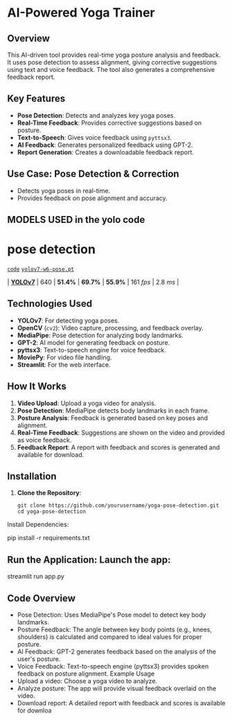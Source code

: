 # AI-Powered Yoga Trainer

## Overview
This AI-driven tool provides real-time yoga posture analysis and feedback. It uses pose detection to assess alignment, giving corrective suggestions using text and voice feedback. The tool also generates a comprehensive feedback report.

## Key Features
- **Pose Detection**: Detects and analyzes key yoga poses.
- **Real-Time Feedback**: Provides corrective suggestions based on posture.
- **Text-to-Speech**: Gives voice feedback using `pyttsx3`.
- **AI Feedback**: Generates personalized feedback using GPT-2.
- **Report Generation**: Creates a downloadable feedback report.

## Use Case: Pose Detection & Correction
- Detects yoga poses in real-time.
- Provides feedback on pose alignment and accuracy.

## MODELS USED in the yolo code
# pose detection
[`code`](https://github.com/WongKinYiu/yolov7/tree/pose) [`yolov7-w6-pose.pt`](https://github.com/WongKinYiu/yolov7/releases/download/v0.1/yolov7-w6-pose.pt)


| [**YOLOv7**](https://github.com/WongKinYiu/yolov7/releases/download/v0.1/yolov7.pt) | 640 | **51.4%** | **69.7%** | **55.9%** | 161 *fps* | 2.8 *ms* |


## Technologies Used
- **YOLOv7**: For detecting yoga poses.
- **OpenCV** (`cv2`): Video capture, processing, and feedback overlay.
- **MediaPipe**: Pose detection for analyzing body landmarks.
- **GPT-2**: AI model for generating feedback on posture.
- **pyttsx3**: Text-to-speech engine for voice feedback.
- **MoviePy**: For video file handling.
- **Streamlit**: For the web interface.

## How It Works
1. **Video Upload**: Upload a yoga video for analysis.
2. **Pose Detection**: MediaPipe detects body landmarks in each frame.
3. **Posture Analysis**: Feedback is generated based on key poses and alignment.
4. **Real-Time Feedback**: Suggestions are shown on the video and provided as voice feedback.
5. **Feedback Report**: A report with feedback and scores is generated and available for download.

## Installation

1. **Clone the Repository**:
   ```
   git clone https://github.com/yourusername/yoga-pose-detection.git
   cd yoga-pose-detection
Install Dependencies:



pip install -r requirements.txt
##  Run the Application: Launch the app:



streamlit run app.py

## Code Overview
- Pose Detection: Uses MediaPipe's Pose model to detect key body landmarks.
- Posture Feedback: The angle between key body points (e.g., knees, shoulders) is calculated and compared to ideal values for proper posture.
- AI Feedback: GPT-2 generates feedback based on the analysis of the user's posture.
- Voice Feedback: Text-to-speech engine (pyttsx3) provides spoken feedback on posture alignment.
Example Usage
- Upload a video: Choose a yoga video to analyze.
- Analyze posture: The app will provide visual feedback overlaid on the video.
- Download report: A detailed report with feedback and scores is available for downloa